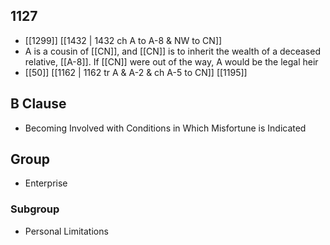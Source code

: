 ## 1127
- [[1299]] [[1432 | 1432 ch A to A-8 &amp; NW to CN]] 
- A is a cousin of [[CN]], and [[CN]] is to inherit the wealth of a deceased relative, [[A-8]]. If [[CN]] were out of the way, A would be the legal heir
- [[50]] [[1162 | 1162 tr A &amp; A-2 &amp; ch A-5 to CN]] [[1195]] 

## B Clause
- Becoming Involved with Conditions in Which Misfortune is Indicated

## Group
- Enterprise

### Subgroup
- Personal Limitations

